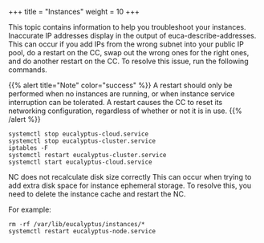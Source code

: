 +++
title = "Instances"
weight = 10
+++

This topic contains information to help you troubleshoot your instances.
Inaccurate IP addresses display in the output of euca-describe-addresses.
 This can occur if you add IPs from the wrong subnet into your public IP pool, do a restart on the CC, swap out the wrong ones for the right ones, and do another restart on the CC. To resolve this issue, run the following commands. 


{{% alert title="Note" color="success" %}}
A restart should only be performed when no instances are running, or when instance service interruption can be tolerated. A restart causes the CC to reset its networking configuration, regardless of whether or not it is in use. 
{{% /alert %}}


    systemctl stop eucalyptus-cloud.service
    systemctl stop eucalyptus-cluster.service
    iptables -F
    systemctl restart eucalyptus-cluster.service
    systemctl start eucalyptus-cloud.service


NC does not recalculate disk size correctly
 This can occur when trying to add extra disk space for instance ephemeral storage. To resolve this, you need to delete the instance cache and restart the NC. 

For example: 



    rm -rf /var/lib/eucalyptus/instances/* 
    systemctl restart eucalyptus-node.service               				


